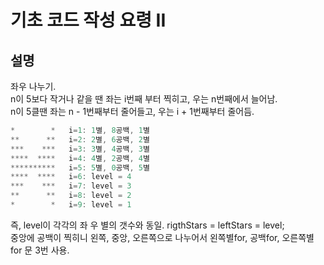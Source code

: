 # 기초 코드 작성 요령 II

## 설명

좌우 나누기.<br/>
n이 5보다 작거나 같을 땐 좌는 i번째 부터 찍히고, 우는 n번째에서 늘어남.<br/>
n이 5클땐 좌는 n - 1번째부터 줄어들고, 우는 i + 1번째부터 줄어듬.

```cs
*        *   i=1: 1별, 8공백, 1별
**      **   i=2: 2별, 6공백, 2별
***    ***   i=3: 3별, 4공백, 3별
****  ****   i=4: 4별, 2공백, 4별
**********   i=5: 5별, 0공백, 5별
****  ****   i=6: level = 4
***    ***   i=7: level = 3
**      **   i=8: level = 2
*        *   i=9: level = 1
```

즉, level이 각각의 좌 우 별의 갯수와 동일. rigthStars = leftStars = level;<br/>
중앙에 공백이 찍히니 왼쪽, 중앙, 오른쪽으로 나누어서 왼쪽별for, 공백for, 오른쪽별for 문 3번 사용.
